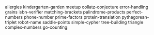 allergies
kindergarten-garden
meetup
collatz-conjecture
error-handling
grains
isbn-verifier
matching-brackets
palindrome-products
perfect-numbers
phone-number
prime-factors
protein-translation
pythagorean-triplet
robot-name
saddle-points
simple-cypher
tree-building
triangle
complex-numbers
go-counting
